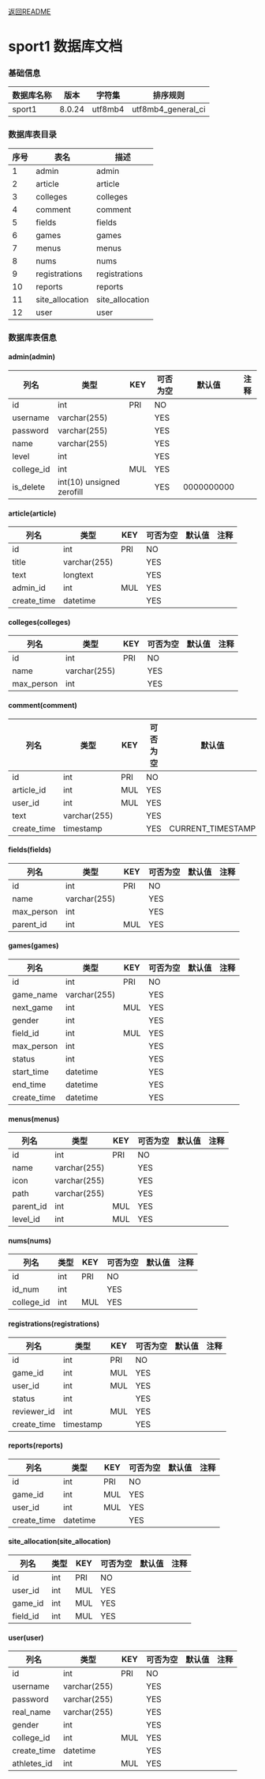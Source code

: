 [返回README](./README.md)
# sport1 数据库文档
### 基础信息
| 数据库名称 | 版本 | 字符集 | 排序规则 |
| ---- | ---- | ---- | ---- |
| sport1 | 8.0.24 | utf8mb4 | utf8mb4_general_ci |
### 数据库表目录
| 序号 | 表名 | 描述 |
| ---- | ---- | ---- |
| 1 | admin | admin |
| 2 | article | article |
| 3 | colleges | colleges |
| 4 | comment | comment |
| 5 | fields | fields |
| 6 | games | games |
| 7 | menus | menus |
| 8 | nums | nums |
| 9 | registrations | registrations |
| 10 | reports | reports |
| 11 | site_allocation | site_allocation |
| 12 | user | user |
### 数据库表信息
#### admin(admin)
| 列名 | 类型 | KEY | 可否为空 | 默认值 | 注释 |
| ---- | ---- | ---- | ---- | ---- | ----  |
| id | int | PRI | NO |  |  |
| username | varchar(255) |  | YES |  |  |
| password | varchar(255) |  | YES |  |  |
| name | varchar(255) |  | YES |  |  |
| level | int |  | YES |  |  |
| college_id | int | MUL | YES |  |  |
| is_delete | int(10) unsigned zerofill |  | YES | 0000000000 |  |

#### article(article)
| 列名 | 类型 | KEY | 可否为空 | 默认值 | 注释 |
| ---- | ---- | ---- | ---- | ---- | ----  |
| id | int | PRI | NO |  |  |
| title | varchar(255) |  | YES |  |  |
| text | longtext |  | YES |  |  |
| admin_id | int | MUL | YES |  |  |
| create_time | datetime |  | YES |  |  |

#### colleges(colleges)
| 列名 | 类型 | KEY | 可否为空 | 默认值 | 注释 |
| ---- | ---- | ---- | ---- | ---- | ----  |
| id | int | PRI | NO |  |  |
| name | varchar(255) |  | YES |  |  |
| max_person | int |  | YES |  |  |

#### comment(comment)
| 列名 | 类型 | KEY | 可否为空 | 默认值 | 注释 |
| ---- | ---- | ---- | ---- | ---- | ----  |
| id | int | PRI | NO |  |  |
| article_id | int | MUL | YES |  |  |
| user_id | int | MUL | YES |  |  |
| text | varchar(255) |  | YES |  |  |
| create_time | timestamp |  | YES | CURRENT_TIMESTAMP |  |

#### fields(fields)
| 列名 | 类型 | KEY | 可否为空 | 默认值 | 注释 |
| ---- | ---- | ---- | ---- | ---- | ----  |
| id | int | PRI | NO |  |  |
| name | varchar(255) |  | YES |  |  |
| max_person | int |  | YES |  |  |
| parent_id | int | MUL | YES |  |  |

#### games(games)
| 列名 | 类型 | KEY | 可否为空 | 默认值 | 注释 |
| ---- | ---- | ---- | ---- | ---- | ----  |
| id | int | PRI | NO |  |  |
| game_name | varchar(255) |  | YES |  |  |
| next_game | int | MUL | YES |  |  |
| gender | int |  | YES |  |  |
| field_id | int | MUL | YES |  |  |
| max_person | int |  | YES |  |  |
| status | int |  | YES |  |  |
| start_time | datetime |  | YES |  |  |
| end_time | datetime |  | YES |  |  |
| create_time | datetime |  | YES |  |  |

#### menus(menus)
| 列名 | 类型 | KEY | 可否为空 | 默认值 | 注释 |
| ---- | ---- | ---- | ---- | ---- | ----  |
| id | int | PRI | NO |  |  |
| name | varchar(255) |  | YES |  |  |
| icon | varchar(255) |  | YES |  |  |
| path | varchar(255) |  | YES |  |  |
| parent_id | int | MUL | YES |  |  |
| level_id | int | MUL | YES |  |  |

#### nums(nums)
| 列名 | 类型 | KEY | 可否为空 | 默认值 | 注释 |
| ---- | ---- | ---- | ---- | ---- | ----  |
| id | int | PRI | NO |  |  |
| id_num | int |  | YES |  |  |
| college_id | int | MUL | YES |  |  |

#### registrations(registrations)
| 列名 | 类型 | KEY | 可否为空 | 默认值 | 注释 |
| ---- | ---- | ---- | ---- | ---- | ----  |
| id | int | PRI | NO |  |  |
| game_id | int | MUL | YES |  |  |
| user_id | int | MUL | YES |  |  |
| status | int |  | YES |  |  |
| reviewer_id | int | MUL | YES |  |  |
| create_time | timestamp |  | YES |  |  |

#### reports(reports)
| 列名 | 类型 | KEY | 可否为空 | 默认值 | 注释 |
| ---- | ---- | ---- | ---- | ---- | ----  |
| id | int | PRI | NO |  |  |
| game_id | int | MUL | YES |  |  |
| user_id | int | MUL | YES |  |  |
| create_time | datetime |  | YES |  |  |

#### site_allocation(site_allocation)
| 列名 | 类型 | KEY | 可否为空 | 默认值 | 注释 |
| ---- | ---- | ---- | ---- | ---- | ----  |
| id | int | PRI | NO |  |  |
| user_id | int | MUL | YES |  |  |
| game_id | int | MUL | YES |  |  |
| field_id | int | MUL | YES |  |  |

#### user(user)
| 列名 | 类型 | KEY | 可否为空 | 默认值 | 注释 |
| ---- | ---- | ---- | ---- | ---- | ----  |
| id | int | PRI | NO |  |  |
| username | varchar(255) |  | YES |  |  |
| password | varchar(255) |  | YES |  |  |
| real_name | varchar(255) |  | YES |  |  |
| gender | int |  | YES |  |  |
| college_id | int | MUL | YES |  |  |
| create_time | datetime |  | YES |  |  |
| athletes_id | int | MUL | YES |  |  |
